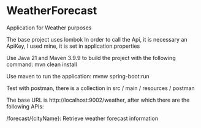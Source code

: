 # WeatherForecast
Application for Weather purposes

The base project uses lombok
In order to call the Api, it is necessary an ApiKey, I used mine, it is set in application.properties

Use Java 21 and Maven 3.9.9 to build the project with the following command:
mvn clean install

Use maven  to run the application: mvnw spring-boot:run 

Test with postman, there is a collection in src / main / resources / postman

The base URL is http://localhost:9002/weather, after which there are the following APIs:

/forecast/{cityName}: Retrieve weather forecast information

